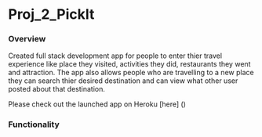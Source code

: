# Proj_2_PickIt


### Overview
Created full stack development app for people to enter thier travel experience like place they visited, activities they did, restaurants they went and attraction. The app also allows people who are travelling to a new place they can search thier desired destination and can view what other user posted about that destination.

Please check out the launched app on Heroku [here] ()


### Functionality